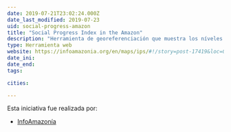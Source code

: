 ```yaml
---
date: 2019-07-21T23:02:24.000Z
date_last_modified: 2019-07-23
uid: social-progress-amazon
title: "Social Progress Index in the Amazon"
description: "Herramienta de georeferenciación que muestra los níveles de progreso social en al Amazonía brasilera."
type: Herramienta web
website: https://infoamazonia.org/en/maps/ips/#!/story=post-17419&loc=0.6591651462894632,-67.48901367187499,7
date_ini: 
date_end: 
tags:

cities: 

---
```


Esta iniciativa fue realizada por:

- [InfoAmazonía](/organizaciones/infoamazonia)
